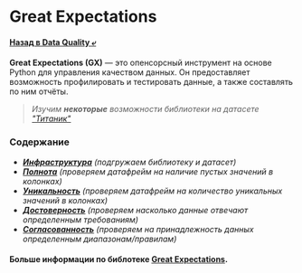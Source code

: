 # Great Expectations
#### [Назад в Data Quality ⤶](/README.md)

**Great Expectations (GX)** — это опенсорсный инструмент на основе Python для управления качеством данных. 
Он предоставляет возможность профилировать и тестировать данные, а также составлять по ним отчёты.

> _Изучим **некоторые** возможности библиотеки на датасете ["Титаник"](data/titanic.csv)_

### Содержание
- ***[Инфраструктура](data/infrastructure.py)***
_(подгружаем библиотеку и датасет)_
- ***[Полнота](data/completeness.py)***
_(проверяем датафрейм на наличие пустых значений в колонках)_
- ***[Уникальность](data/uniqueness.py)***
_(проверяем датафрейм на количество уникальных значений в колонках)_
- ***[Достоверность](data/validity.py)***
_(проверяем насколько данные отвечают определенным требованиям)_
- ***[Согласованность](data/consistency.py)***
_(проверяем на принадлежность данных определенным диапазонам/правилам)_

#### Больше информации по библотеке [Great Expectations](https://github.com/great-expectations).